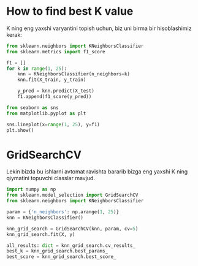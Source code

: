 # How to find best K value

K ning eng yaxshi varyantini topish uchun, biz uni birma bir hisoblashimiz kerak:

```python
from sklearn.neighbors import KNeighborsClassifier
from sklearn.metrics import f1_score

f1 = []
for k in range(1, 25):
	knn = KNeighborsClassifier(n_neighbors=k)
	knn.fit(X_train, y_train)

	y_pred = knn.predict(X_test)
	f1.append(f1_score(y_pred))

from seaborn as sns
from matplotlib.pyplot as plt

sns.lineplot(x=range(1, 25), y=f1)
plt.show()
```

# GridSearchCV

Lekin bizda bu ishlarni avtomat ravishta bararib bizga eng yaxshi K ning qiymatini topuvchi classlar mavjud.

```python
import numpy as np
from sklearn.model_selection import GridSearchCV
from sklearn.neighbors import KNeighborsClassifier

param = {'n_neighbors': np.arange(1, 25)}
knn = KNeighborsClassifier()

knn_grid_search = GridSearchCV(knn, param, cv=5)
knn_grid_search.fit(X, y)

all_results: dict = knn_grid_search.cv_results_
best_k = knn_grid_search.best_params_
best_score = knn_grid_search.best_score_
```
